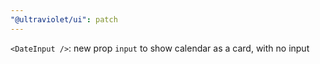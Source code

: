 ```yaml
---
"@ultraviolet/ui": patch
---
```


`<DateInput />`: new prop `input` to show calendar as a card, with no input
